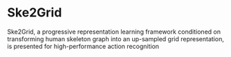 # Ske2Grid
Ske2Grid, a progressive representation learning framework conditioned on transforming human skeleton graph into an up-sampled grid representation, is presented for high-performance action recognition
